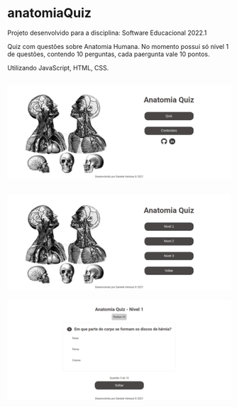 # anatomiaQuiz

Projeto desenvolvido para a disciplina: Software Educacional 2022.1


Quiz com questões sobre Anatomia Humana. No momento possui só nivel 1 de questões, contendo 10 perguntas, cada paergunta vale 10 pontos.


Utilizando JavaScript, HTML, CSS.


![nome do print](/img/home.png)
--------------------------------------------------------------
![nome do print](/img/quiz.png)
--------------------------------------------------------------
![nome do print](/img/nivel1.png)